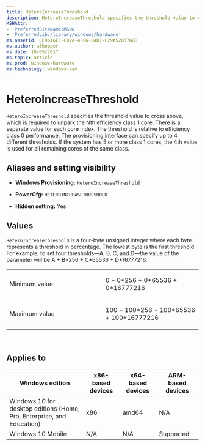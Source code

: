 ```yaml
---
title: HeteroIncreaseThreshold
description: HeteroIncreaseThreshold specifies the threshold value to cross above, which is required to unpark the Nth efficiency class 1 core. There is a separate value for each core index. The threshold is relative to efficiency class 0 performance.
MSHAttr:
- 'PreferredSiteName:MSDN'
- 'PreferredLib:/library/windows/hardware'
ms.assetid: CE9616EC-C82A-4FC6-BAD1-F29A528376BD
ms.author: alhopper
ms.date: 10/05/2017
ms.topic: article
ms.prod: windows-hardware
ms.technology: windows-oem
---
```


# HeteroIncreaseThreshold


`HeteroIncreaseThreshold` specifies the threshold value to cross above, which is required to unpark the Nth efficiency class 1 core. There is a separate value for each core index. The threshold is relative to efficiency class 0 performance. The provisioning interface can specify up to 4 different thresholds. If the system has 5 or more class 1 cores, the 4th value is used for all remaining cores of the same class.

## <span id="Aliases_and_setting_visibility"></span><span id="aliases_and_setting_visibility"></span><span id="ALIASES_AND_SETTING_VISIBILITY"></span>Aliases and setting visibility


-   **Windows Provisioning:** `HeteroIncreaseThreshold`

-   **PowerCfg:** `HETEROINCREASETHRESHOLD`

-   **Hidden setting:** Yes

## <span id="Values"></span><span id="values"></span><span id="VALUES"></span>Values


`HeteroIncreaseThreshold` is a four-byte unsigned integer where each byte represents a threshold in percentage. The lowest byte is the first threshold. For example, to set four thresholds—A, B, C, and D—the value of the parameter will be A + B\*256 + C\*65536 + D\*16777216.

<table>
<colgroup>
<col width="50%" />
<col width="50%" />
</colgroup>
<tbody>
<tr class="odd">
<td><p>Minimum value</p></td>
<td><p>0 + 0*256 + 0*65536 + 0*16777216</p></td>
</tr>
<tr class="even">
<td><p>Maximum value</p></td>
<td><p>100 + 100*256 + 100*65536 + 100*16777216</p></td>
</tr>
</tbody>
</table>

 

## <span id="Applies_to"></span><span id="applies_to"></span><span id="APPLIES_TO"></span>Applies to


| Windows edition                                                        | x86-based devices | x64-based devices | ARM-based devices |
|------------------------------------------------------------------------|-------------------|-------------------|-------------------|
| Windows 10 for desktop editions (Home, Pro, Enterprise, and Education) | x86               | amd64             | N/A               |
| Windows 10 Mobile                                                      | N/A               | N/A               | Supported         |
